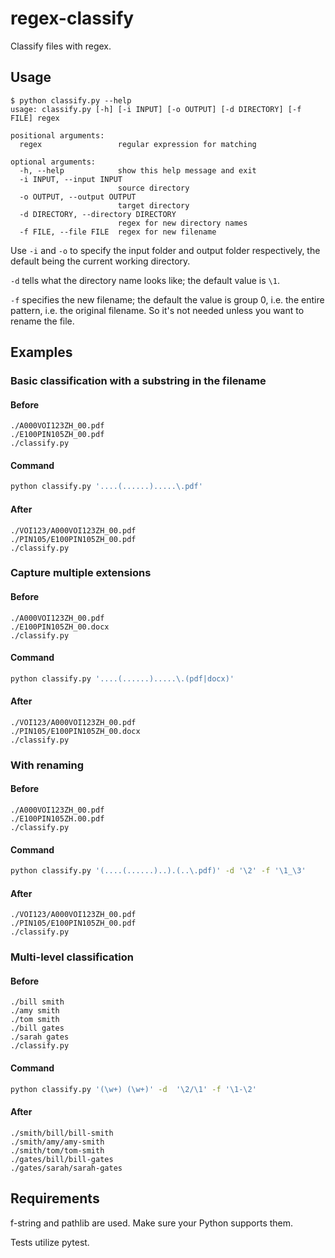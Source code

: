 # regex-classify

Classify files with regex.

## Usage

```
$ python classify.py --help
usage: classify.py [-h] [-i INPUT] [-o OUTPUT] [-d DIRECTORY] [-f FILE] regex

positional arguments:
  regex                 regular expression for matching

optional arguments:
  -h, --help            show this help message and exit
  -i INPUT, --input INPUT
                        source directory
  -o OUTPUT, --output OUTPUT
                        target directory
  -d DIRECTORY, --directory DIRECTORY
                        regex for new directory names
  -f FILE, --file FILE  regex for new filename
```

Use `-i` and `-o` to specify the input folder and output folder respectively,
the default being the current working directory.

`-d` tells what the directory name looks like; the default value is `\1`.

`-f` specifies the new filename;
the default the value is group 0, i.e. the entire pattern, i.e. the original filename.
So it's not needed unless you want to rename the file.

## Examples

### Basic classification with a substring in the filename

#### Before
```
./A000VOI123ZH_00.pdf
./E100PIN105ZH_00.pdf
./classify.py
```

#### Command
```bash
python classify.py '....(......).....\.pdf'
```

#### After
```
./VOI123/A000VOI123ZH_00.pdf
./PIN105/E100PIN105ZH_00.pdf
./classify.py
```

### Capture multiple extensions

#### Before
```
./A000VOI123ZH_00.pdf
./E100PIN105ZH_00.docx
./classify.py
```

#### Command
```bash
python classify.py '....(......).....\.(pdf|docx)'
```

#### After
```
./VOI123/A000VOI123ZH_00.pdf
./PIN105/E100PIN105ZH_00.docx
./classify.py
```

### With renaming

#### Before
```
./A000VOI123ZH_00.pdf
./E100PIN105ZH.00.pdf
./classify.py
```

#### Command
```bash
python classify.py '(....(......)..).(..\.pdf)' -d '\2' -f '\1_\3'
```

#### After
```
./VOI123/A000VOI123ZH_00.pdf
./PIN105/E100PIN105ZH_00.pdf
./classify.py
```

### Multi-level classification

#### Before
```
./bill smith
./amy smith
./tom smith
./bill gates
./sarah gates
./classify.py
```

#### Command
```bash
python classify.py '(\w+) (\w+)' -d  '\2/\1' -f '\1-\2'
```

#### After
```
./smith/bill/bill-smith
./smith/amy/amy-smith
./smith/tom/tom-smith
./gates/bill/bill-gates
./gates/sarah/sarah-gates
```

## Requirements

f-string and pathlib are used. Make sure your Python supports them.

Tests utilize pytest.
